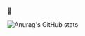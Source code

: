  👋





![Anurag's GitHub stats](https://github-readme-stats.vercel.app/api?username=anuraghazra&show_icons=true&theme=radical)




